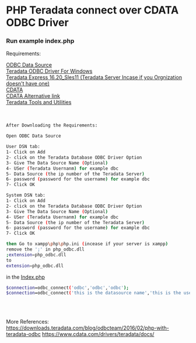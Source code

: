 # PHP Teradata connect over CDATA ODBC Driver

### Run example index.php
Requirements:

<a href="https://docs.microsoft.com/en-us/sql/integration-services/import-export-data/connect-to-an-odbc-data-source-sql-server-import-and-export-wizard?view=sql-server-ver15" target = "_blank">
    ODBC Data Source<br></a>
<a href="https://downloads.teradata.com/download/connectivity/odbc-driver/windows" target = "_blank">
    Teradata ODBC Driver For Windows<br></a>
<a href="https://downloads.teradata.com/download/database/teradata-express-for-vmware-player" target = "_blank">
Teradata Express 16.20_Sles11 (Teradata Server Incase if you Orgnization doesn't have one)<br></a>
<a href="https://www.cdata.com/drivers/teradata/odbc/" target = "_blank">
CDATA<br></a>
<a href="https://www.cdata.com/drivers/teradata/download/odbc/" target = "_blank">
CDATA Alternative link<br></a>
<a href="https://downloads.teradata.com/download/tools/teradata-tools-and-utilities-windows-installation-package" target = "_blank">
Teradata Tools and Utilities<br></a>

<br>
<br>

```bash
After Downloading the Requirements:

Open ODBC Data Source

User DSN tab:
1- Click on Add
2- click on the Teradata Database ODBC Driver Option
3- Give The Data Source Name (Optional)
4- USer (Teradata Usernanm) for example dbc
5- Data Source (the ip number of the Teradata Server)
6- password (password for the username) for example dbc
7- Click OK

System DSN tab:
1- Click on Add
2- click on the Teradata Database ODBC Driver Option
3- Give The Data Source Name (Optional)
4- USer (Teradata Usernanm) for example dbc
5- Data Source (the ip number of the Teradata Server)
6- password (password for the username) for example dbc
7- Click OK

```


```bash
then Go to xampp\php\php.ini (incease if your server is xampp)
remove the ';' in php_odbc.dll
;extension=php_odbc.dll
to
extension=php_odbc.dll
```
in the <a href="https://github.com/AbdulrahmanQu/odbc-example-php/blob/master/index.php" target = "_blank">
    Index.php<br></a>
```bash
$connection=odbc_connect('odbc','odbc','odbc');
$connection=odbc_connect('this is the datasource name','this is the username','this is the password');
```
<br>
<br>

More References:
https://downloads.teradata.com/blog/odbcteam/2016/02/php-with-teradata-odbc
https://www.cdata.com/drivers/teradata/docs/
